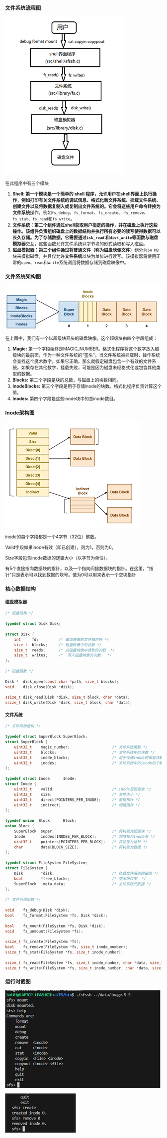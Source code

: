 ### 文件系统流程图

![image-20231030134832444](assets/image-20231030134832444.png)

在此程序中有三个模块

1.  **Shell: **第一个模块是一个简单的 shell 程序，允许用户在shell界面上执行操作，例如打印有关文件系统的调试信息、格式化新文件系统、挂载文件系统、创建文件以及将数据复制入或复制出文件系统的。它会将这些用户命令转换为**文件系统**操作，例如`fs_debug`、`fs_format`、`fs_create`、 `fs_remove`、`fs_stat`、`fs_read`和`fs_write`。
2.  **文件系统：**第二个组件通过shell获取用户指定的操作，并在磁盘上执行这些操作。该组件负责组织磁盘上的数据结构并执行所有必要的读写使得数据可以长久存储。为了存储数据，它需要通过`isk_read` 和`disk_write`等函数与**磁盘模拟器**交互，这些函数允许文件系统以字节块的形式读取和写入磁盘。
3.  **磁盘模拟器：**第三个组件通过将普通文件（称为**磁盘映像文件**）划分为`64 MB`块来模拟磁盘，并且仅允许**文件系统**以块为单位进行读写。该模拟器将使用正常的`open`、`read`和`write`系统调用将数据存储到磁盘映像中。





### 文件系统架构图

![image-20231030135907886](assets/image-20231030135907886.png)





在上图中，我们有一个以超级块开头的磁盘映像。这个超级块由四个字段组成：

1.  **Magic:** 第一个字段始终是MAGIC_NUMBER。格式化程序将这个数字放入超级块的最前面，作为一种文件系统的“签名”。当文件系统被挂载时，操作系统会查找这个魔术数字。如果它正确，那么就假定磁盘包含一个有效的文件系统。如果存在其他数字，挂载失败，可能是因为磁盘未经格式化或包含其他类型的数据。
2.  **Blocks:** 第二个字段是块的总数，与磁盘上的块数相同。
3.  **InodeBlocks:**  第三个字段是用于存储inode的块数。格式化程序负责计算这个值。
4.  **Inodes:**  第四个字段是这些inode块中的总inode数目。



### Inode架构图

![image-20231030141009562](assets/image-20231030141009562.png)

inode的每个字段都是一个4字节（32位）整数。

Valid字段如果inode有效（即已创建），则为1，否则为0。

Size字段包含inode数据的逻辑大小（以字节为单位）。

有5个直接指向数据块的指针，以及一个指向间接数据块的指针。在这里，"指针"只是表示可以找到数据的块号。值为0可以用来表示一个空块指针

### 核心数据结构

#### 磁盘模拟器

```c
/* 磁盘结构 */

typedef struct Disk Disk;

struct Disk {
    int	    fd;	        /* 磁盘映像的文件描述符 */
    size_t  blocks;     /* 磁盘映像中的块数 */
    size_t  reads;      /* 从磁盘映像中读取的次数	*/
    size_t  writes;     /*  写入磁盘映像的次数	*/
}; 

/* 磁盘函数 */

Disk *	disk_open(const char *path, size_t blocks);
void	disk_close(Disk *disk);

ssize_t	disk_read(Disk *disk, size_t block, char *data);
ssize_t	disk_write(Disk *disk, size_t block, char *data);

```

#### 文件系统

```c
/* 文件系统结构 */

typedef struct SuperBlock SuperBlock;
struct SuperBlock {
    uint32_t    magic_number;                   /* 文件系统魔数 */
    uint32_t    blocks;                         /* 文件系统中的块数 */
    uint32_t    inode_blocks;                   /* 用于存储inode的保留块数 */
    uint32_t    inodes;                         /* 文件系统中的inode的个数 */
};

typedef struct Inode      Inode;
struct Inode {
    uint32_t    valid;                          /* inode是否有效 */
    uint32_t    size;                           /* 文件大小 */
    uint32_t    direct[POINTERS_PER_INODE];     /* 直接指针 */
    uint32_t    indirect;                       /* 间接指针 */
};

typedef union  Block      Block;
union Block {
    SuperBlock  super;                          /* 将块视为超级块 */
    Inode       inodes[INODES_PER_BLOCK];       /* 将块视为inode表 */
    uint32_t    pointers[POINTERS_PER_BLOCK];   /* 将块视为指针 */
    char        data[BLOCK_SIZE];               /* 将块视为数据 */
};

typedef struct FileSystem FileSystem;
struct FileSystem {
    Disk        *disk;                          /* 挂载文件系统的磁盘 */
    bool        *free_blocks;                   /* 空闲块位图  */
    SuperBlock   meta_data;                     /* 文件系统元数据 */
};

/* 文件系统函数 */

void    fs_debug(Disk *disk);
bool    fs_format(FileSystem *fs, Disk *disk);

bool    fs_mount(FileSystem *fs, Disk *disk);
void    fs_unmount(FileSystem *fs);

ssize_t fs_create(FileSystem *fs);
bool    fs_remove(FileSystem *fs, size_t inode_number);
ssize_t fs_stat(FileSystem *fs, size_t inode_number);

ssize_t fs_read(FileSystem *fs, size_t inode_number, char *data, size_t length, size_t offset);
ssize_t fs_write(FileSystem *fs, size_t inode_number, char *data, size_t length, size_t offset);
```

### 运行时截图

![image-20231030142959788](assets/image-20231030142959788.png)

![image-20231030143100999](assets/image-20231030143100999.png)
